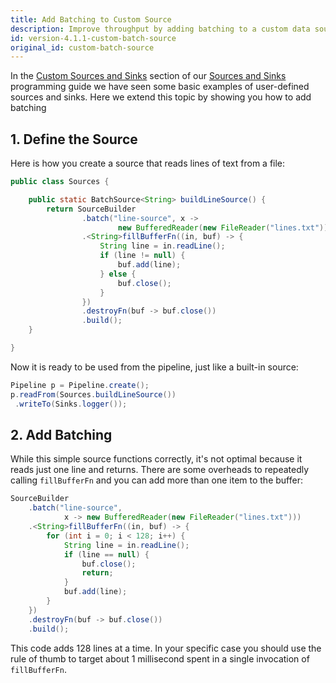 ```yaml
---
title: Add Batching to Custom Source
description: Improve throughput by adding batching to a custom data source
id: version-4.1.1-custom-batch-source
original_id: custom-batch-source
---
```


In the [Custom Sources and
Sinks](../api/sources-sinks.md#custom-sources-and-sinks) section of our
[Sources and Sinks](../api/sources-sinks.md) programming guide we have
seen some basic examples of user-defined sources and sinks. Here we
extend this topic by showing you how to add batching

## 1. Define the Source

Here is how you create a source that reads lines of text from a file:

```java
public class Sources {

    public static BatchSource<String> buildLineSource() {
        return SourceBuilder
                .batch("line-source", x ->
                        new BufferedReader(new FileReader("lines.txt")))
                .<String>fillBufferFn((in, buf) -> {
                    String line = in.readLine();
                    if (line != null) {
                        buf.add(line);
                    } else {
                        buf.close();
                    }
                })
                .destroyFn(buf -> buf.close())
                .build();
    }

}
```

Now it is ready to be used from the pipeline, just like a built-in
source:

```java
Pipeline p = Pipeline.create();
p.readFrom(Sources.buildLineSource())
 .writeTo(Sinks.logger());
```

## 2. Add Batching

While this simple source functions correctly, it's not optimal because
it reads just one line and returns. There are some overheads to
repeatedly calling `fillBufferFn` and you can add more than one item to
the buffer:

```java
SourceBuilder
    .batch("line-source",
            x -> new BufferedReader(new FileReader("lines.txt")))
    .<String>fillBufferFn((in, buf) -> {
        for (int i = 0; i < 128; i++) {
            String line = in.readLine();
            if (line == null) {
                buf.close();
                return;
            }
            buf.add(line);
        }
    })
    .destroyFn(buf -> buf.close())
    .build();
```

This code adds 128 lines at a time. In your specific case you should
use the rule of thumb to target about 1 millisecond spent in a single
invocation of `fillBufferFn`.
